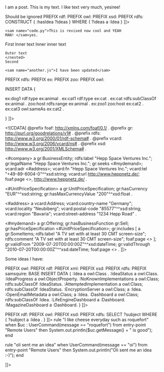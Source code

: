 <document>I am a post. This is my text. I like text very much,
yesiree! 

Should be ignored
<sam type="n3" name="myideas.rdfa">
<sam type="data" name="ideasearch.sparql"><![CDATA[
PREFIX : <http://samsquire.com/>
PREFIX rdf: <http://www.w3.org/1999/02/22-rdf-syntax-ns#>
PREFIX owl: <http://www.w3.org/2002/07/owl#>
PREFIX xsd: <http://www.w3.org/2001/XMLSchema#>
PREFIX rdfs: <http://www.w3.org/2000/01/rdf-schema#>
CONSTRUCT   { <http://samsquire.com/> :hasIdea ?ideas }
WHERE { ?ideas a :Idea  }
]]>
</sam>
</sam>

```
<sam name="code.py">This is revised now cool and YEAH
MAN! </sam>yes. 
```
<nested>
	First
	<nested>
	Inner text
	<nested>
		Inner inner text
	</nested>
	
	Outer text
	</nested>
	Second
</nested>

```
<sam name="another.js">I have been updated</sam>
```
<sam name="animals.sparql" type="sparql">
<![CDATA[
PREFIX rdf:   <http://www.w3.org/1999/02/22-rdf-syntax-ns#>
PREFIX rdfs:   <http://www.w3.org/2000/01/rdf-schema#>
PREFIX ex:   <http://example.org/>
PREFIX zoo:   <http://example.org/zoo/>
PREFIX owl: <http://www.w3.org/2002/07/owl#>

INSERT DATA {

ex:dog1    rdf:type         ex:animal .
ex:cat1    rdf:type         ex:cat .
ex:cat     rdfs:subClassOf  ex:animal .
zoo:host   rdfs:range       ex:animal .
ex:zoo1    zoo:host         ex:cat2 .
ex:cat3    owl:sameAs       ex:cat2 .

}
]]>
</sam>

<sam type="n3" name="n3.n3"><![CDATA[
@prefix foaf: <http://xmlns.com/foaf/0.1/> .
@prefix gr: <http://purl.org/goodrelations/v1#> .
@prefix rdfs: <http://www.w3.org/2000/01/rdf-schema#> .
@prefix vcard: <http://www.w3.org/2006/vcard/ns#> .
@prefix xsd: <http://www.w3.org/2001/XMLSchema#> .

<#company> a gr:BusinessEntity;
    rdfs:label "Hepp Space Ventures Inc.";
    gr:legalName "Hepp Space Ventures Inc.";
    gr:seeks <#mydemand>;
    vcard:adr <#address>;
    vcard:fn "Hepp Space Ventures Inc.";
    vcard:tel "+49-89-6004-0"^^xsd:string;
    vcard:url <http://www.heppnetz.de/>;
    foaf:page <>,
        <http://www.heppnetz.de/> .

<#UnitPriceSpecification> a gr:UnitPriceSpecification;
    gr:hasCurrency "EUR"^^xsd:string;
    gr:hasMaxCurrencyValue "200"^^xsd:float .

<#address> a vcard:Address;
    vcard:country-name "Germany";
    vcard:locality "Neubiberg";
    vcard:postal-code "85577"^^xsd:string;
    vcard:region "Bavaria";
    vcard:street-address "1234 Hepp Road" .

<#mydemand> a gr:Offering;
    gr:hasBusinessFunction gr:Sell;
    gr:hasPriceSpecification <#UnitPriceSpecification>;
    gr:includes [ a gr:SomeItems;
            rdfs:label "A TV set with at least 30 CMT screen-size";
            rdfs:comment "A TV set with at least 30 CMT screen-size";
            foaf:page <> ];
    gr:validFrom "2009-07-20T00:00:00Z"^^xsd:dateTime;
    gr:validThrough "2010-07-20T00:00:00Z"^^xsd:dateTime;
    foaf:page <> .
]]>
</sam>

Some ideas I have:
<sam type="sparql" name="ideas.sparql">
<![CDATA[
PREFIX : <http://samsquire.com/> 
PREFIX owl: <http://www.w3.org/2002/07/owl#> 
PREFIX rdf: <http://www.w3.org/1999/02/22-rdf-syntax-ns#> 
PREFIX xml: <http://www.w3.org/XML/1998/namespace> 
PREFIX xsd: <http://www.w3.org/2001/XMLSchema#> 
PREFIX rdfs: <http://www.w3.org/2000/01/rdf-schema#> 
PREFIX samsquire: <http://samsquire.com/> 
BASE <http://samsquire.com/> 

INSERT DATA {
:Idea a owl:Class .
:IdeaStatus a owl:Class.
:IdeaProgress a owl:ObjectProperty.

:NoKnownImplementations a owl:Class;
        rdfs:subClassOf :IdeaStatus.
        
:AttemptedImplementation a owl:Class;
        rdfs:subClassOf :IdeaStatus.

:EncryptionServer a owl:Class; a :Idea.
:OpenEmailMetadata a owl:Class; a :Idea.
:Dashboard a owl:Class; rdfs:subClassOf :Idea.
:LifeEngineDashboard a :Dashboard.
:MagazineDashboard a :Dashboard.
}
]]>
</sam><sam type="data" name="currentideas.sparql">
<![CDATA[
PREFIX : <http://samsquire.com/>
PREFIX rdf: <http://www.w3.org/1999/02/22-rdf-syntax-ns#>
PREFIX owl: <http://www.w3.org/2002/07/owl#>
PREFIX xsd: <http://www.w3.org/2001/XMLSchema#>
PREFIX rdfs: <http://www.w3.org/2000/01/rdf-schema#>
SELECT ?subject 
        WHERE { ?subject a :Idea . }
]]>
</sam>
<sam type="rule" name="page.drl">
<![CDATA[package lifeengine.dashboard 
rule "I like crisps tuesdays"
when
        UserCommand(message.equals("crispst")) from entry-point "Remote Users"
then
        System.out.println("Crisps are tgood");
end

rule "I like cheese everyday such as roquefort"
when
        $uc : UserCommand(message == "roquefort") from entry-point "Remote Users"
then
        System.out.println($uc.getMessage() + " is good");
end

rule "oli sent me an idea"
when
        UserCommand(message == "oi") from entry-point "Remote Users"
then
        System.out.println("Oli sent me an idea :-)");
end

]]>
</sam></document>
